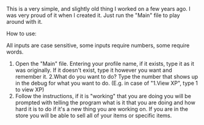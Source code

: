 This is a very simple, and slightly old thing I worked on a few years ago. I was very proud of it when I created it. Just run the "Main" file to play around with it.

How to use:

All inputs are case sensitive, some inputs require numbers, some require words.

1. Open the "Main" file. Entering your profile name, if it exists, type it as it was originally. If it doesn't exist, type it however you want and remember it.
2.What do you want to do? Type the number that shows up in the debug for what you want to do. (E.g. in case of "1.View XP", type 1 to view XP)
3. Follow the instructions, if it is "working" that you are doing you will be prompted with telling the program what is it that you are doing and how hard it is to do if it's a new thing you are working on. If you are in the store you will be able to sell all of your items
    or specific items.
